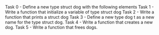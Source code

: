 Task 0 - Define a new type struct dog with the following elements
Task 1 - Write a function that initialize a variable of type struct dog
Task 2 - Write a function that prints a struct dog
Task 3 - Define a new type dog t as a new name for the type struct dog.
Task 4 - Write a function that creates a new dog.
Task 5 - Write a function that frees dogs.
